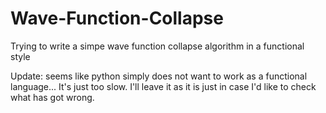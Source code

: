 # Wave-Function-Collapse
Trying to write a simpe wave function collapse algorithm in a functional style

Update: seems like python simply does not want to work as a functional language... It's just too slow. 
I'll leave it as it is just in case I'd like to check what has got wrong.
